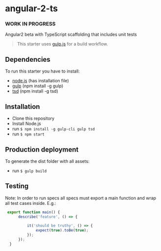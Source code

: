 # angular-2-ts
### WORK IN PROGRESS
Angular2 beta with TypeScript scaffolding that includes unit tests

> This starter uses [gulp.js](http://gulpjs.com/) for a build workflow.

## Dependencies

To run this starter you have to install:

  - [node.js](https://nodejs.org/)  (has installation file)
  - [gulp](http://gulpjs.com/) (npm install -g gulp)
  - [tsd](http://definitelytyped.org/tsd/) (npm install -g tsd)
  
## Installation
* Clone this repository
* Install Node.js
* run `$ npm install -g gulp-cli gulp tsd`
* run `$ npm start`


## Production deployment
To generate the dist folder with all assets:
* run `$ gulp build`

## Testing

Note: In order to run specs all specs must export a main function and wrap all test cases inside. E.g.:

```javascript 
 export function main() {
      describe('feature', () => {
  
          it('should be truthy', () => {
              expect(true).toBe(true);
          });
      });
  }
 ```
